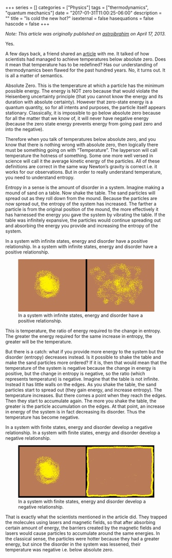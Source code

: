 +++
series = []
categories = ["Physics"]
tags = ["thermodynamics", "quantum mechanics"]
date = "2017-01-31T11:00:25-06:00"
description = ""
title = "Is cold the new hot?"
isexternal = false
hasequations = false
hascode = false
+++

_Note: This article was originally published on
[astroibrahim](astroibrahim.wordpress.com) on April 17, 2013._

Yes.

A few days back, a friend shared an
[article](http://www.nature.com/news/quantum-gas-goes-below-absolute-zero-1.12146) with me. It talked of
how scientists had managed to achieve temperatures below absolute
zero. Does it mean that temperature has to be redefined? Has our
understanding of thermodynamics been flawed for the past hundred
years. No, it turns out. It is all a matter of semantics.

Absolute Zero. This is the temperature at which a particle has
the minimum possible energy. The energy is NOT zero because that
would violate the Heisenberg uncertainty principle (that you
cannot know the energy and its duration with absolute certainty).
However that zero-state energy is a quantum quantity, so for all
intents and purposes, the particle itself appears stationary.
Classically, it is impossible to go below absolute zero because
for all the matter that we know of, it will never have negative
energy (because the zero state energy prevents energy from going
past zero and into the negative).

Therefore when you talk of temperatures below absolute zero, and
you know that there is nothing wrong with absolute zero, then
logically there must be something going on with “Temperature”.
The layperson will call temperature the hotness of something.
Some one more well versed in science will call it the average
kinetic energy of the particles. All of these definitions are
correct in the same way Newton’s gravity is correct i.e. it works
for our observations. But in order to really understand
temperature, you need to understand entropy.

Entropy in a sense is the amount of disorder in a system. Imagine
making a mound of sand on a table. Now shake the table. The sand
particles will spread out as they roll down from the mound.
Because the particles are now spread out, the entropy of the
system has increased. The farther a particle is from the original
position of the mound, the more effectively it has harnessed the
energy you gave the system by vibrating the table. If the table
was infinitely expansive, the particles would continue spreading
out and absorbing the energy you provide and increasing the
entropy of the system.

In a system with infinite states, energy and disorder have a
positive relationship.
In a system with infinite states, energy and disorder have a
positive relationship.

<figure>
    <img src="/img/posts/is-cold-the-new-hot/temp_infinite.png">
    <figcaption>In a system with infinite states, energy and
    disorder have a positive relationship.</figcaption>
</figure>

This is temperature, the ratio of energy required to the change
in entropy. The greater the energy required for the same increase
in entropy, the greater will be the temperature.

But there is a catch: what if you provide more energy to the
system but the disorder (entropy) decreases instead. Is it
possible to shake the table and make the sand particles more
ordered? If it is, then that would mean that the temperature of
the system is negative because the change in energy is positive,
but the change in entropy is negative, so the ratio (which
represents temperature) is negative. Imagine that the table is
not infinite. Instead it has little walls on the edges. As you
shake the table, the sand particles start to spread out (they
gain energy, and increase entropy). The temperature increases.
But there comes a point when they reach the edges. Then they
start to accumulate again. The more you shake the table, the
greater is the particle accumulation on the edges. At that point,
an increase in energy of the system is in fact decreasing its
disorder. Thus the temperature has become negative.

In a system with finite states, energy and disorder develop a
negative relationship.
In a system with finite states, energy and disorder develop a
negative relationship.

<figure>
    <img src="/img/posts/is-cold-the-new-hot/temp_finite.png">
    <figcaption>In a system with finite states, energy and  
    disorder develop a negative relationship.</figcaption>
</figure>

That is exactly what the scientists mentioned in the article did.
They trapped the molecules using lasers and magnetic fields, so
that after absorbing certain amount of energy, the barriers
created by the magnetic fields and lasers would cause particles
to accumulate around the same energies. In the classical sense,
the particles were hotter because they had a greater energy, but
since the disorder in the system was lessened, their temperature
was negative i.e. below absolute zero.
